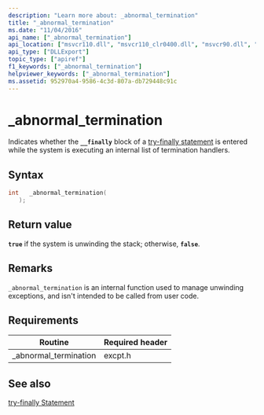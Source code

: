 ```yaml
---
description: "Learn more about: _abnormal_termination"
title: "_abnormal_termination"
ms.date: "11/04/2016"
api_name: ["_abnormal_termination"]
api_location: ["msvcr110.dll", "msvcr110_clr0400.dll", "msvcr90.dll", "msvcr120.dll", "msvcrt.dll", "msvcr80.dll", "msvcr100.dll"]
api_type: ["DLLExport"]
topic_type: ["apiref"]
f1_keywords: ["_abnormal_termination"]
helpviewer_keywords: ["_abnormal_termination"]
ms.assetid: 952970a4-9586-4c3d-807a-db729448c91c
---
```

# _abnormal_termination

Indicates whether the **`__finally`** block of a [try-finally statement](../cpp/try-finally-statement.md) is entered while the system is executing an internal list of termination handlers.

## Syntax

```cpp
int   _abnormal_termination(
   );
```

## Return value

**`true`** if the system is unwinding the stack; otherwise, **`false`**.

## Remarks

`_abnormal_termination` is an internal function used to manage unwinding exceptions, and isn't intended to be called from user code.

## Requirements

|Routine|Required header|
|-------------|---------------------|
|_abnormal_termination|excpt.h|

## See also

[try-finally Statement](../cpp/try-finally-statement.md)

